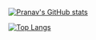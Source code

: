 [![Pranav's GitHub stats](https://github-readme-stats-gamma-ashy-92.vercel.app/api?username=pranavdulepet&show_icons=true&theme=gruvbox_light&count_private=true)](https://github.com/pranavdulepet/github-readme-stats)

[![Top Langs](https://github-readme-stats.vercel.app/api/top-langs/?username=pranavdulepet&theme=gruvbox_light)](https://github.com/anuraghazra/github-readme-stats)



